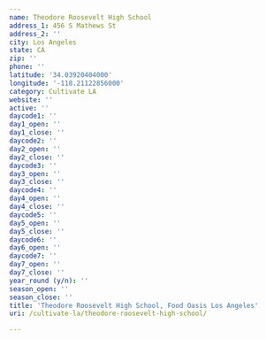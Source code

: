 ```yaml
---
name: Theodore Roosevelt High School
address_1: 456 S Mathews St
address_2: ''
city: Los Angeles
state: CA
zip: ''
phone: ''
latitude: '34.03920404000'
longitude: '-118.21122856000'
category: Cultivate LA
website: ''
active: ''
daycode1: ''
day1_open: ''
day1_close: ''
daycode2: ''
day2_open: ''
day2_close: ''
daycode3: ''
day3_open: ''
day3_close: ''
daycode4: ''
day4_open: ''
day4_close: ''
daycode5: ''
day5_open: ''
day5_close: ''
daycode6: ''
day6_open: ''
daycode7: ''
day7_open: ''
day7_close: ''
year_round (y/n): ''
season_open: ''
season_close: ''
title: 'Theodore Roosevelt High School, Food Oasis Los Angeles'
uri: /cultivate-la/theodore-roosevelt-high-school/

---
```

